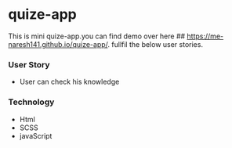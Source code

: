 # quize-app
This is mini quize-app.you can find demo over here ## https://me-naresh141.github.io/quize-app/. fullfil the below user stories.
### User Story
* User can check his knowledge
### Technology
* Html
* SCSS
* javaScript
